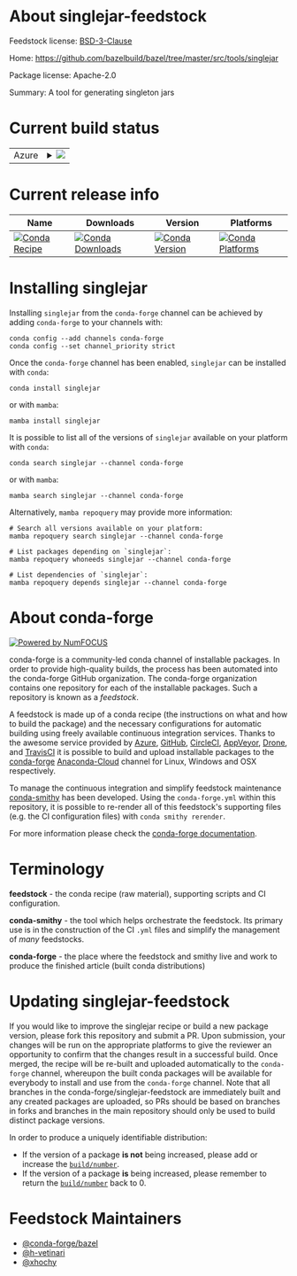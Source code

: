 About singlejar-feedstock
=========================

Feedstock license: [BSD-3-Clause](https://github.com/conda-forge/singlejar-feedstock/blob/main/LICENSE.txt)

Home: https://github.com/bazelbuild/bazel/tree/master/src/tools/singlejar

Package license: Apache-2.0

Summary: A tool for generating singleton jars

Current build status
====================


<table>
    
  <tr>
    <td>Azure</td>
    <td>
      <details>
        <summary>
          <a href="https://dev.azure.com/conda-forge/feedstock-builds/_build/latest?definitionId=15418&branchName=main">
            <img src="https://dev.azure.com/conda-forge/feedstock-builds/_apis/build/status/singlejar-feedstock?branchName=main">
          </a>
        </summary>
        <table>
          <thead><tr><th>Variant</th><th>Status</th></tr></thead>
          <tbody><tr>
              <td>linux_64_libprotobuf3.21</td>
              <td>
                <a href="https://dev.azure.com/conda-forge/feedstock-builds/_build/latest?definitionId=15418&branchName=main">
                  <img src="https://dev.azure.com/conda-forge/feedstock-builds/_apis/build/status/singlejar-feedstock?branchName=main&jobName=linux&configuration=linux%20linux_64_libprotobuf3.21" alt="variant">
                </a>
              </td>
            </tr><tr>
              <td>linux_64_libprotobuf4.23.3</td>
              <td>
                <a href="https://dev.azure.com/conda-forge/feedstock-builds/_build/latest?definitionId=15418&branchName=main">
                  <img src="https://dev.azure.com/conda-forge/feedstock-builds/_apis/build/status/singlejar-feedstock?branchName=main&jobName=linux&configuration=linux%20linux_64_libprotobuf4.23.3" alt="variant">
                </a>
              </td>
            </tr><tr>
              <td>linux_aarch64_libprotobuf3.21</td>
              <td>
                <a href="https://dev.azure.com/conda-forge/feedstock-builds/_build/latest?definitionId=15418&branchName=main">
                  <img src="https://dev.azure.com/conda-forge/feedstock-builds/_apis/build/status/singlejar-feedstock?branchName=main&jobName=linux&configuration=linux%20linux_aarch64_libprotobuf3.21" alt="variant">
                </a>
              </td>
            </tr><tr>
              <td>linux_aarch64_libprotobuf4.23.3</td>
              <td>
                <a href="https://dev.azure.com/conda-forge/feedstock-builds/_build/latest?definitionId=15418&branchName=main">
                  <img src="https://dev.azure.com/conda-forge/feedstock-builds/_apis/build/status/singlejar-feedstock?branchName=main&jobName=linux&configuration=linux%20linux_aarch64_libprotobuf4.23.3" alt="variant">
                </a>
              </td>
            </tr><tr>
              <td>linux_ppc64le_libprotobuf3.21</td>
              <td>
                <a href="https://dev.azure.com/conda-forge/feedstock-builds/_build/latest?definitionId=15418&branchName=main">
                  <img src="https://dev.azure.com/conda-forge/feedstock-builds/_apis/build/status/singlejar-feedstock?branchName=main&jobName=linux&configuration=linux%20linux_ppc64le_libprotobuf3.21" alt="variant">
                </a>
              </td>
            </tr><tr>
              <td>linux_ppc64le_libprotobuf4.23.3</td>
              <td>
                <a href="https://dev.azure.com/conda-forge/feedstock-builds/_build/latest?definitionId=15418&branchName=main">
                  <img src="https://dev.azure.com/conda-forge/feedstock-builds/_apis/build/status/singlejar-feedstock?branchName=main&jobName=linux&configuration=linux%20linux_ppc64le_libprotobuf4.23.3" alt="variant">
                </a>
              </td>
            </tr><tr>
              <td>osx_64_libprotobuf3.21</td>
              <td>
                <a href="https://dev.azure.com/conda-forge/feedstock-builds/_build/latest?definitionId=15418&branchName=main">
                  <img src="https://dev.azure.com/conda-forge/feedstock-builds/_apis/build/status/singlejar-feedstock?branchName=main&jobName=osx&configuration=osx%20osx_64_libprotobuf3.21" alt="variant">
                </a>
              </td>
            </tr><tr>
              <td>osx_64_libprotobuf4.23.3</td>
              <td>
                <a href="https://dev.azure.com/conda-forge/feedstock-builds/_build/latest?definitionId=15418&branchName=main">
                  <img src="https://dev.azure.com/conda-forge/feedstock-builds/_apis/build/status/singlejar-feedstock?branchName=main&jobName=osx&configuration=osx%20osx_64_libprotobuf4.23.3" alt="variant">
                </a>
              </td>
            </tr><tr>
              <td>osx_arm64_libprotobuf3.21</td>
              <td>
                <a href="https://dev.azure.com/conda-forge/feedstock-builds/_build/latest?definitionId=15418&branchName=main">
                  <img src="https://dev.azure.com/conda-forge/feedstock-builds/_apis/build/status/singlejar-feedstock?branchName=main&jobName=osx&configuration=osx%20osx_arm64_libprotobuf3.21" alt="variant">
                </a>
              </td>
            </tr><tr>
              <td>osx_arm64_libprotobuf4.23.3</td>
              <td>
                <a href="https://dev.azure.com/conda-forge/feedstock-builds/_build/latest?definitionId=15418&branchName=main">
                  <img src="https://dev.azure.com/conda-forge/feedstock-builds/_apis/build/status/singlejar-feedstock?branchName=main&jobName=osx&configuration=osx%20osx_arm64_libprotobuf4.23.3" alt="variant">
                </a>
              </td>
            </tr>
          </tbody>
        </table>
      </details>
    </td>
  </tr>
</table>

Current release info
====================

| Name | Downloads | Version | Platforms |
| --- | --- | --- | --- |
| [![Conda Recipe](https://img.shields.io/badge/recipe-singlejar-green.svg)](https://anaconda.org/conda-forge/singlejar) | [![Conda Downloads](https://img.shields.io/conda/dn/conda-forge/singlejar.svg)](https://anaconda.org/conda-forge/singlejar) | [![Conda Version](https://img.shields.io/conda/vn/conda-forge/singlejar.svg)](https://anaconda.org/conda-forge/singlejar) | [![Conda Platforms](https://img.shields.io/conda/pn/conda-forge/singlejar.svg)](https://anaconda.org/conda-forge/singlejar) |

Installing singlejar
====================

Installing `singlejar` from the `conda-forge` channel can be achieved by adding `conda-forge` to your channels with:

```
conda config --add channels conda-forge
conda config --set channel_priority strict
```

Once the `conda-forge` channel has been enabled, `singlejar` can be installed with `conda`:

```
conda install singlejar
```

or with `mamba`:

```
mamba install singlejar
```

It is possible to list all of the versions of `singlejar` available on your platform with `conda`:

```
conda search singlejar --channel conda-forge
```

or with `mamba`:

```
mamba search singlejar --channel conda-forge
```

Alternatively, `mamba repoquery` may provide more information:

```
# Search all versions available on your platform:
mamba repoquery search singlejar --channel conda-forge

# List packages depending on `singlejar`:
mamba repoquery whoneeds singlejar --channel conda-forge

# List dependencies of `singlejar`:
mamba repoquery depends singlejar --channel conda-forge
```


About conda-forge
=================

[![Powered by
NumFOCUS](https://img.shields.io/badge/powered%20by-NumFOCUS-orange.svg?style=flat&colorA=E1523D&colorB=007D8A)](https://numfocus.org)

conda-forge is a community-led conda channel of installable packages.
In order to provide high-quality builds, the process has been automated into the
conda-forge GitHub organization. The conda-forge organization contains one repository
for each of the installable packages. Such a repository is known as a *feedstock*.

A feedstock is made up of a conda recipe (the instructions on what and how to build
the package) and the necessary configurations for automatic building using freely
available continuous integration services. Thanks to the awesome service provided by
[Azure](https://azure.microsoft.com/en-us/services/devops/), [GitHub](https://github.com/),
[CircleCI](https://circleci.com/), [AppVeyor](https://www.appveyor.com/),
[Drone](https://cloud.drone.io/welcome), and [TravisCI](https://travis-ci.com/)
it is possible to build and upload installable packages to the
[conda-forge](https://anaconda.org/conda-forge) [Anaconda-Cloud](https://anaconda.org/)
channel for Linux, Windows and OSX respectively.

To manage the continuous integration and simplify feedstock maintenance
[conda-smithy](https://github.com/conda-forge/conda-smithy) has been developed.
Using the ``conda-forge.yml`` within this repository, it is possible to re-render all of
this feedstock's supporting files (e.g. the CI configuration files) with ``conda smithy rerender``.

For more information please check the [conda-forge documentation](https://conda-forge.org/docs/).

Terminology
===========

**feedstock** - the conda recipe (raw material), supporting scripts and CI configuration.

**conda-smithy** - the tool which helps orchestrate the feedstock.
                   Its primary use is in the construction of the CI ``.yml`` files
                   and simplify the management of *many* feedstocks.

**conda-forge** - the place where the feedstock and smithy live and work to
                  produce the finished article (built conda distributions)


Updating singlejar-feedstock
============================

If you would like to improve the singlejar recipe or build a new
package version, please fork this repository and submit a PR. Upon submission,
your changes will be run on the appropriate platforms to give the reviewer an
opportunity to confirm that the changes result in a successful build. Once
merged, the recipe will be re-built and uploaded automatically to the
`conda-forge` channel, whereupon the built conda packages will be available for
everybody to install and use from the `conda-forge` channel.
Note that all branches in the conda-forge/singlejar-feedstock are
immediately built and any created packages are uploaded, so PRs should be based
on branches in forks and branches in the main repository should only be used to
build distinct package versions.

In order to produce a uniquely identifiable distribution:
 * If the version of a package **is not** being increased, please add or increase
   the [``build/number``](https://docs.conda.io/projects/conda-build/en/latest/resources/define-metadata.html#build-number-and-string).
 * If the version of a package **is** being increased, please remember to return
   the [``build/number``](https://docs.conda.io/projects/conda-build/en/latest/resources/define-metadata.html#build-number-and-string)
   back to 0.

Feedstock Maintainers
=====================

* [@conda-forge/bazel](https://github.com/conda-forge/bazel/)
* [@h-vetinari](https://github.com/h-vetinari/)
* [@xhochy](https://github.com/xhochy/)

